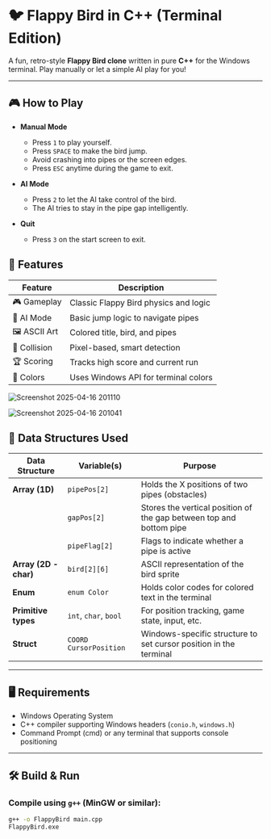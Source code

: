 # 🐦 Flappy Bird in C++ (Terminal Edition)

A fun, retro-style **Flappy Bird clone** written in pure **C++** for the Windows terminal. Play manually or let a simple AI play for you!

---

## 🎮 How to Play

- **Manual Mode**
  - Press `1` to play yourself.
  - Press `SPACE` to make the bird jump.
  - Avoid crashing into pipes or the screen edges.
  - Press `ESC` anytime during the game to exit.

- **AI Mode**
  - Press `2` to let the AI take control of the bird.
  - The AI tries to stay in the pipe gap intelligently.

- **Quit**
  - Press `3` on the start screen to exit.

    
## 📝 Features

| Feature        | Description                                  |
|----------------|----------------------------------------------|
| 🎮 Gameplay     | Classic Flappy Bird physics and logic       |
| 🤖 AI Mode      | Basic jump logic to navigate pipes          |
| 🖼️ ASCII Art    | Colored title, bird, and pipes              |
| 🧠 Collision     | Pixel-based, smart detection                |
| 🏆 Scoring      | Tracks high score and current run           |
| 🎨 Colors       | Uses Windows API for terminal colors        |

![Screenshot 2025-04-16 201110](https://github.com/user-attachments/assets/79c50b71-b466-4ada-9949-0ba9d511dcab)

![Screenshot 2025-04-16 201041](https://github.com/user-attachments/assets/cde1c384-580e-49c7-aa03-103fe485a30d)

## 🧱 Data Structures Used

| Data Structure        | Variable(s)             | Purpose                                                                 |
|-----------------------|-------------------------|-------------------------------------------------------------------------|
| **Array (1D)**        | `pipePos[2]`            | Holds the X positions of two pipes (obstacles)                         |
|                       | `gapPos[2]`             | Stores the vertical position of the gap between top and bottom pipe    |
|                       | `pipeFlag[2]`           | Flags to indicate whether a pipe is active                             |
| **Array (2D - char)** | `bird[2][6]`            | ASCII representation of the bird sprite                                |
| **Enum**              | `enum Color`            | Holds color codes for colored text in the terminal                     |
| **Primitive types**   | `int`, `char`, `bool`   | For position tracking, game state, input, etc.                         |
| **Struct**            | `COORD CursorPosition`  | Windows-specific structure to set cursor position in the terminal      |

---

## 🖥️ Requirements

- Windows Operating System
- C++ compiler supporting Windows headers (`conio.h`, `windows.h`)
- Command Prompt (cmd) or any terminal that supports console positioning

---

## 🛠️ Build & Run

### Compile using `g++` (MinGW or similar):

```bash
g++ -o FlappyBird main.cpp
FlappyBird.exe
